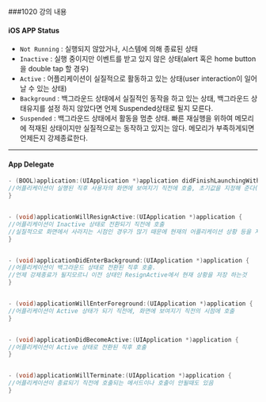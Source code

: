 ###1020 강의 내용

#### iOS APP Status

  - `Not Running` : 실행되지 않았거나, 시스템에 의해 종료된 상태
  - `Inactive` : 실행 중이지만 이벤트를 받고 있지 않은 상태(alert 혹은 home button 을 double tap 할 경우)
  - `Active` : 어플리케이션이 실질적으로 활동하고 있는 상태(user interaction이 일어날 수 있는 상태)
  - `Background` : 백그라운드 상태에서 실질적인 동작을 하고 있는 상태, 백그라운드 상태유지를 설정 하지 않았다면 언제 Suspended상태로 될지 모른다.
  - `Suspended` : 백그라운드 상태에서 활동을 멈춘 상태. 빠른 재실행을 위하여 메모리에 적재된 상태이지만 실질적으로는 동작하고 있지는 않다. 메모리가 부족하게되면 언제든지 강제종료한다.

----------------

#### App Delegate

```objectivec
- (BOOL)application:(UIApplication *)application didFinishLaunchingWithOptions:(NSDictionary *)launchOptions {
//어플리케이션이 실행된 직후 사용자의 화면에 보여지기 직전에 호출, 초기값을 지정해 준다(appearance메서드를 통해  Key Color, Font 등등)
}


- (void)applicationWillResignActive:(UIApplication *)application {
//어플리케이션이 Inactive 상태로 전환되기 직전에 호출
//실질적으로 화면에서 사라지는 시점인 경우가 많기 때문에 현재의 어플리케이션 상황 등을 저장할 때 주로 사용
}


- (void)applicationDidEnterBackground:(UIApplication *)application {
//어플리케이션이 백그라운드 상태로 전환된 직후 호출. 
//언제 강제종료가 될지모르니 이전 상태인 ResignActive에서 현재 상황을 저장 하는것
}


- (void)applicationWillEnterForeground:(UIApplication *)application {
//어플리케이션이 Active 상태가 되기 직전에, 화면에 보여지기 직전의 시점에 호출
}


- (void)applicationDidBecomeActive:(UIApplication *)application {
//어플리케이션이 Active 상태로 전환된 직후 호출	
}


- (void)applicationWillTerminate:(UIApplication *)application {
//어플리케이션이 종료되기 직전에 호출되는 메서드이나 호출이 안될때도 있음
}
```




